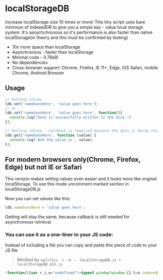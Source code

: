 # localStorageDB
Increase localStorage size 10 times or more! This tiny script uses bare minimum of IndexedDB to give you a simple key - value local storage system. It's asnychchronous so it's performance is also faster than native localStorage(in theory and this must be confirmed by testing)

* 10x more space than localStorage
* Asynchronous - faster than localStorage
* Minimal code - 0.76kB!
* No dependencies
* Cross-browser support: Chrome, Firefox, IE 11+, Edge, iOS Safari, mobile Chrome, Android Browser

## Usage

```javascript
// Setting values
ldb.set('nameGoesHere', 'value goes here');
// or 
ldb.set('nameGoesHere', 'value goes here', function(){
  console.log("Data is successfully written to the disk.")
}); 

// Getting values - callback is required because the data is being retrieved asynchronously:
ldb.get('nameGoesHere', function (value) {
  console.log('And the value is', value);
});
```

## For modern browsers only(Chrome, Firefox, Edge) but not IE or Safari

This version makes setting values even easier and it looks more like original localStorage. To use this mode uncomment marked section in localStorageDB.js

Now you can set values like this:
```javascript
ldb.nameGoesHere = 'value goes here';
```

Getting will stay the same, because callback is still needed for asynchronous retrieval

### You can use it as a one-liner in your JS code:
Instead of including a file you can copy and paste this piece of code to your JS file

> Minified by `uglifyjs -c -m -- localStorageDB.js > localStorageDB.min.js`

```javascript
!function(){var r,i,e="undefined"!=typeof window?window:{},t=e.indexedDB||e.mozIndexedDB||e.webkitIndexedDB||e.msIndexedDB;"undefined"==typeof window||t?((t=t.open("ldb",1)).onsuccess=function(e){r=this.result},t.onerror=function(e){console.error("indexedDB request error"),console.log(e)},t.onupgradeneeded=function(e){r=null,e.target.result.createObjectStore("s",{keyPath:"k"}).transaction.oncomplete=function(e){r=e.target.db}},e.ldb=i={get:function(e,t){r?r.transaction("s").objectStore("s").get(e).onsuccess=function(e){e=e.target.result&&e.target.result.v||null;t(e)}:setTimeout(function(){i.get(e,t)},50)},set:function(t,n,o){if(r){let e=r.transaction("s","readwrite");e.oncomplete=function(e){"Function"==={}.toString.call(o).slice(8,-1)&&o()},e.objectStore("s").put({k:t,v:n}),e.commit()}else setTimeout(function(){i.set(t,n,o)},50)}},"undefined"!=typeof module&&(module.exports=i)):console.error("indexDB not supported")}();

```
